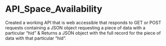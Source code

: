 # API_Space_Availability
Created a working API that is web accessible that responds to GET or POST requests containing a JSON object requesting a piece of data with a particular “hid”  &amp; Returns a JSON object with the full record for the piece of data with that particular “hid”.
